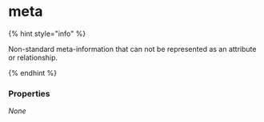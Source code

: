 
# meta

{% hint style="info" %}

Non-standard meta-information that can not be represented as an attribute or relationship.

{% endhint %}

### Properties

*None*
